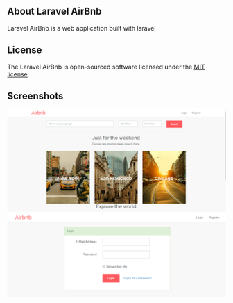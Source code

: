 ## About Laravel AirBnb

Laravel AirBnb is a web application built with laravel


## License

The Laravel AirBnb is open-sourced software licensed under the [MIT license](https://opensource.org/licenses/MIT).

## Screenshots
![first image](screenshots/one.png?raw=true "one")
![second image](screenshots/two.png?raw=true "two")
